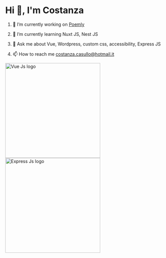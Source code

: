 # Hi 👋, I'm Costanza

1. 🔭 I’m currently working on [Poemly](https://github.com/costikid/poemly)

2. 🌱 I’m currently learning Nuxt JS, Nest JS

3. 💬 Ask me about Vue, Wordpress, custom css, accessibility, Express JS

4. 📫 How to reach me costanza.casullo@hotmail.it

<img src="https://th.bing.com/th/id/OIP.FJ-KnTJk7zCREJeQogSaIAHaDi?rs=1&pid=ImgDetMain" alt="Vue Js logo" style="width:300px;height:auto;">
<img src="https://learncybers.com/wp-content/uploads/2019/09/express-js-1.jpeg" alt="Express Js logo" style="width:300px;height:auto;">
